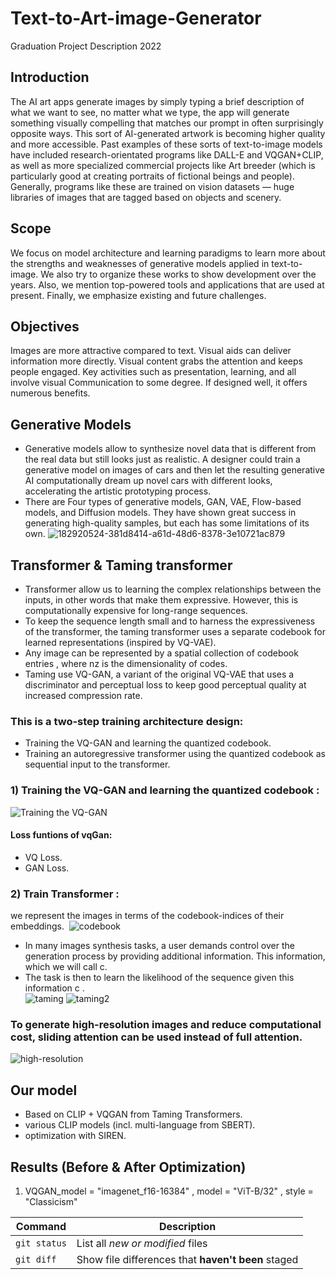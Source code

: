 # Text-to-Art-image-Generator
Graduation Project Description 2022

## Introduction
The AI art apps generate images by simply typing a brief description of what we want to see, no matter what we type, the app will generate something visually compelling that matches our prompt in often surprisingly opposite ways. This sort of AI-generated artwork is becoming higher quality and more accessible. Past examples of these sorts of text-to-image models have included research-orientated programs like DALL-E and VQGAN+CLIP, as well as more specialized commercial projects like Art breeder (which is particularly good at creating portraits of fictional beings and people). Generally, programs like these are trained on vision datasets — huge libraries of images that are tagged based on objects and scenery.

## Scope
We focus on model architecture and learning paradigms to learn more about the strengths and weaknesses of generative models applied in text-to-image. We also try to organize these works to show development over the years. Also, we mention top-powered tools and applications that are used at present. Finally, we emphasize existing and future challenges.

## Objectives
Images are more attractive compared to text. Visual aids can deliver information more directly. Visual content grabs the attention and keeps people engaged. Key activities such as presentation, learning, and all involve visual Communication to some degree. If designed well, it offers numerous benefits.

## Generative Models
- Generative models allow to synthesize novel data that is different from the real data but still looks just as realistic. A designer could train a generative model on images of cars and then let the resulting generative AI computationally dream up novel cars with different looks, accelerating the artistic prototyping process.
- There are Four types of generative models, GAN, VAE, Flow-based models, and Diffusion models. They have shown great success in generating high-quality samples, but each has some limitations of its own.
![182920524-381d8414-a61d-48d6-8378-3e10721ac879](https://user-images.githubusercontent.com/63863517/230326745-1982a6db-cda0-4588-aea7-af92ba698d41.png)

## Transformer & Taming transformer 
- Transformer allow us to learning the complex relationships between the inputs, in other words that make them expressive. However, this is computationally expensive for long-range sequences.
- To keep the sequence length small and to harness the expressiveness of the transformer, the taming transformer uses a separate codebook for learned representations (inspired by VQ-VAE).
- Any image can be represented by a spatial collection of codebook entries , where nz is the dimensionality of codes.
- Taming use  VQ-GAN, a variant of the original VQ-VAE that uses a discriminator and perceptual loss to keep good perceptual quality at increased compression rate.
### This is a two-step training architecture design:
- Training the VQ-GAN and learning the quantized codebook.
- Training an autoregressive transformer using the quantized codebook as sequential input to the transformer. 
### 1) Training the VQ-GAN and learning the quantized codebook :
![Training the VQ-GAN](https://user-images.githubusercontent.com/63863517/230320180-351568d6-1ecf-46c1-8209-1120d078c7db.png)
#### Loss funtions of vqGan:
- VQ Loss.
- GAN Loss.
### 2) Train Transformer : 
we represent the images in terms of the codebook-indices of their embeddings. 
![codebook ](https://user-images.githubusercontent.com/63863517/230322079-494f2dd8-90b9-4e97-b38a-05546b5db9a5.png)

- In many images synthesis tasks, a user demands control over the generation process by providing additional information. This information, which we will call c.
- The task is then to learn the likelihood of the sequence given this information c .    
![taming](https://user-images.githubusercontent.com/63863517/230323981-e500795f-aea2-47b5-af71-b3f8e187d3c8.png)
![taming2](https://user-images.githubusercontent.com/63863517/230323984-f6835c51-153f-414e-9bfd-b3cd28e62c2d.png)
### To generate high-resolution images and reduce computational cost, sliding attention can be used instead of full attention.
![high-resolution](https://user-images.githubusercontent.com/63863517/230323973-f0daec96-8411-4647-ba90-17674b5d2197.png)



## Our model
- Based on CLIP + VQGAN from Taming Transformers.
- various CLIP models (incl. multi-language from SBERT).
- optimization with SIREN.



## Results (Before & After Optimization)
1. VQGAN_model = "imagenet_f16-16384" , model = "ViT-B/32" , style = "Classicism"

| Command | Description |
| --- | --- |
| `git status` | List all *new or modified* files |
| `git diff` | Show file differences that **haven't been** staged |
